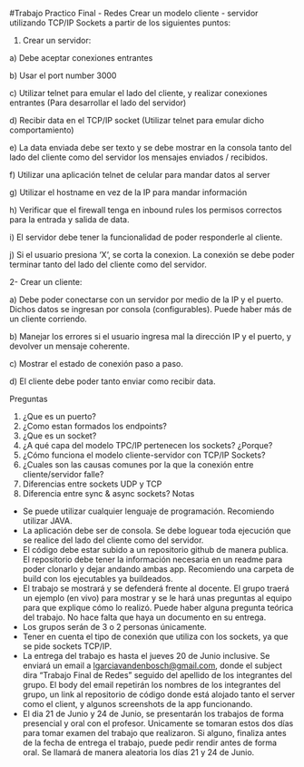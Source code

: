 #Trabajo Practico Final - Redes
Crear un modelo cliente - servidor utilizando TCP/IP Sockets a partir de los siguientes puntos:
1) Crear un servidor:

a) Debe aceptar conexiones entrantes

b) Usar el port number 3000

c) Utilizar telnet para emular el lado del cliente, y realizar conexiones entrantes
(Para desarrollar el lado del servidor)

d) Recibir data en el TCP/IP socket (Utilizar telnet para emular dicho
comportamiento)

e) La data enviada debe ser texto y se debe mostrar en la consola tanto del lado
del cliente como del servidor los mensajes enviados / recibidos.

f) Utilizar una aplicación telnet de celular para mandar datos al server

g) Utilizar el hostname en vez de la IP para mandar información

h) Verificar que el firewall tenga en inbound rules los permisos correctos para la
entrada y salida de data.

i) El servidor debe tener la funcionalidad de poder responderle al cliente.

j) Si el usuario presiona ‘X’, se corta la conexion. La conexión se debe poder
terminar tanto del lado del cliente como del servidor.

2- Crear un cliente:

a) Debe poder conectarse con un servidor por medio de la IP y el puerto. Dichos
datos se ingresan por consola (configurables). Puede haber más de un cliente
corriendo.

b) Manejar los errores si el usuario ingresa mal la dirección IP y el puerto, y
devolver un mensaje coherente.

c) Mostrar el estado de conexión paso a paso.

d) El cliente debe poder tanto enviar como recibir data.

Preguntas
1. ¿Que es un puerto?
2. ¿Como estan formados los endpoints?
3. ¿Que es un socket?
4. ¿A qué capa del modelo TPC/IP pertenecen los sockets? ¿Porque?
5. ¿Cómo funciona el modelo cliente-servidor con TCP/IP Sockets?
6. ¿Cuales son las causas comunes por la que la conexión entre cliente/servidor falle?
7. Diferencias entre sockets UDP y TCP
8. Diferencia entre sync & async sockets?
Notas
- Se puede utilizar cualquier lenguaje de programación. Recomiendo utilizar JAVA.
- La aplicación debe ser de consola. Se debe loguear toda ejecución que se realice del
lado del cliente como del servidor.
- El código debe estar subido a un repositorio github de manera publica. El repositorio
debe tener la información necesaria en un readme para poder clonarlo y dejar andando
ambas app. Recomiendo una carpeta de build con los ejecutables ya buildeados.
- El trabajo se mostrará y se defenderá frente al docente. El grupo traerá un ejemplo (en
vivo) para mostrar y se le hará unas preguntas al equipo para que explique cómo lo
realizó. Puede haber alguna pregunta teórica del trabajo. No hace falta que haya un
documento en su entrega.
- Los grupos serán de 3 o 2 personas únicamente.
- Tener en cuenta el tipo de conexión que utiliza con los sockets, ya que se pide
sockets TCP/IP.
- La entrega del trabajo es hasta el jueves 20 de Junio inclusive. Se enviará un email a
lgarciavandenbosch@gmail.com, donde el subject dira “Trabajo Final de Redes”
seguido del apellido de los integrantes del grupo. El body del email repetirán los
nombres de los integrantes del grupo, un link al repositorio de código donde está
alojado tanto el server como el client, y algunos screenshots de la app funcionando.
- El dia 21 de Junio y 24 de Junio, se presentarán los trabajos de forma presencial y
oral con el profesor. Unicamente se tomaran estos dos días para tomar examen del
trabajo que realizaron. Si alguno, finaliza antes de la fecha de entrega el trabajo, puede
pedir rendir antes de forma oral. Se llamará de manera aleatoria los días 21 y 24 de
Junio.
